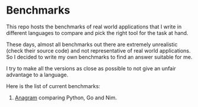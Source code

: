 # Benchmarks

This repo hosts the benchmarks of real world applications that I write in different languages to compare and pick the right tool for the task at hand.

These days, almost all benchmarks out there are extremely unrealistic (check their source code) and not representative of real world applications. So I decided to write my own benchmarks to find an answer suitable for me.

I try to make all the versions as close as possible to not give an unfair advantage to a language.

Here is the list of current benchmarks:

1. [Anagram](anagram_go_nim_vs_python/README.md) comparing Python, Go and Nim.
